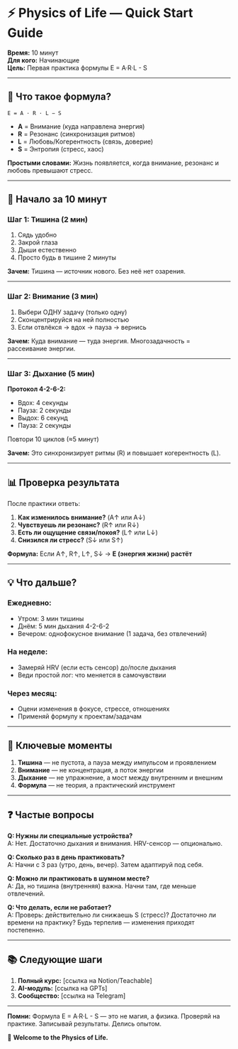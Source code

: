 # ⚡ Physics of Life — Quick Start Guide

**Время:** 10 минут  
**Для кого:** Начинающие  
**Цель:** Первая практика формулы E = A·R·L - S

---

## 🎯 Что такое формула?

```
E = A · R · L − S
```

- **A** = Внимание (куда направлена энергия)
- **R** = Резонанс (синхронизация ритмов)
- **L** = Любовь/Когерентность (связь, доверие)
- **S** = Энтропия (стресс, хаос)

**Простыми словами:** Жизнь появляется, когда внимание, резонанс и любовь превышают стресс.

---

## 🚀 Начало за 10 минут

### Шаг 1: Тишина (2 мин)

1. Сядь удобно
2. Закрой глаза
3. Дыши естественно
4. Просто будь в тишине 2 минуты

**Зачем:** Тишина — источник нового. Без неё нет озарения.

---

### Шаг 2: Внимание (3 мин)

1. Выбери ОДНУ задачу (только одну)
2. Сконцентрируйся на ней полностью
3. Если отвлёкся → вдох → пауза → вернись

**Зачем:** Куда внимание — туда энергия. Многозадачность = рассеивание энергии.

---

### Шаг 3: Дыхание (5 мин)

**Протокол 4-2-6-2:**
- Вдох: 4 секунды
- Пауза: 2 секунды
- Выдох: 6 секунд
- Пауза: 2 секунды

Повтори 10 циклов (≈5 минут)

**Зачем:** Это синхронизирует ритмы (R) и повышает когерентность (L).

---

## 📊 Проверка результата

После практики ответь:

1. **Как изменилось внимание?** (A↑ или A↓)
2. **Чувствуешь ли резонанс?** (R↑ или R↓)
3. **Есть ли ощущение связи/покоя?** (L↑ или L↓)
4. **Снизился ли стресс?** (S↓ или S↑)

**Формула:** Если A↑, R↑, L↑, S↓ → **E (энергия жизни) растёт**

---

## 💡 Что дальше?

### Ежедневно:
- Утром: 3 мин тишины
- Днём: 5 мин дыхания 4-2-6-2
- Вечером: однофокусное внимание (1 задача, без отвлечений)

### На неделе:
- Замеряй HRV (если есть сенсор) до/после дыхания
- Веди простой лог: что меняется в самочувствии

### Через месяц:
- Оцени изменения в фокусе, стрессе, отношениях
- Применяй формулу к проектам/задачам

---

## 🎯 Ключевые моменты

1. **Тишина** — не пустота, а пауза между импульсом и проявлением
2. **Внимание** — не концентрация, а поток энергии
3. **Дыхание** — не упражнение, а мост между внутренним и внешним
4. **Формула** — не теория, а практический инструмент

---

## ❓ Частые вопросы

**Q: Нужны ли специальные устройства?**  
A: Нет. Достаточно дыхания и внимания. HRV-сенсор — опционально.

**Q: Сколько раз в день практиковать?**  
A: Начни с 3 раз (утро, день, вечер). Затем адаптируй под себя.

**Q: Можно ли практиковать в шумном месте?**  
A: Да, но тишина (внутренняя) важна. Начни там, где меньше отвлечений.

**Q: Что делать, если не работает?**  
A: Проверь: действительно ли снижаешь S (стресс)? Достаточно ли времени на практику? Будь терпелив — изменения приходят постепенно.

---

## 📚 Следующие шаги

1. **Полный курс:** [ссылка на Notion/Teachable]
2. **AI-модуль:** [ссылка на GPTs]
3. **Сообщество:** [ссылка на Telegram]

---

**Помни:** Формула E = A·R·L - S — это не магия, а физика. Проверяй на практике. Записывай результаты. Делись опытом.

🌱 **Welcome to the Physics of Life.**

